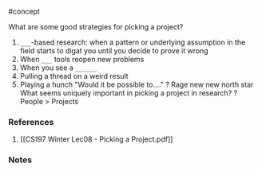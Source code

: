 #concept

What are some good strategies for picking a project?
1. `___`-based research: when a pattern or underlying assumption in the field starts to digat you until you decide to prove it wrong
2. When `___` tools reopen new problems
3. When you see a `______`
4. Pulling a thread on a weird result
5. Playing a hunch "Would it be possible to...."
?
Rage
new
new north star
What seems uniquely important in picking a project in research?
?
People > Projects
### References
1. [[CS197 Winter Lec08 - Picking a Project.pdf]]
<!--LEARN:wae94Tfu-->

### Notes




